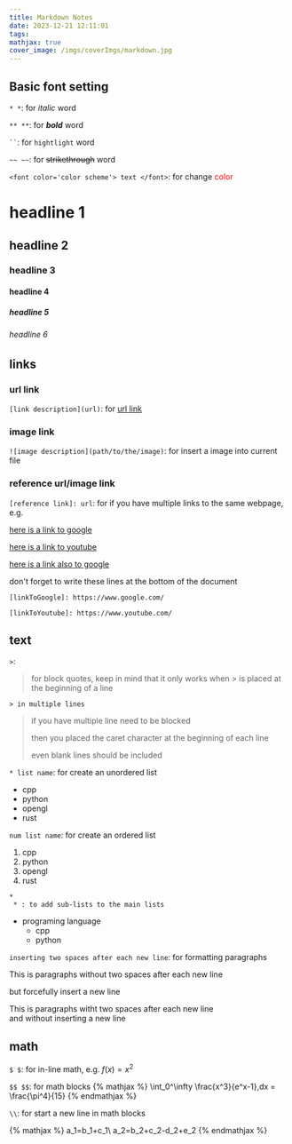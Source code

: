 ```yaml
---
title: Markdown Notes
date: 2023-12-21 12:11:01
tags:
mathjax: true
cover_image: /imgs/coverImgs/markdown.jpg
---
```


## Basic font setting 

`* *`: for *italic* word

`** **`: for ***bold*** word

` `` `: for `hightlight` word

`~~ ~~`: for ~~strikethrough~~ word

`<font color='color scheme'> text </font>`: for change <font color='red'> color </font> 

# headline 1
## headline 2 
### headline 3
#### headline 4
##### headline 5
###### headline 6

## links
### url link
`[link description](url)`: for [url link](https://www.google.com/) 
### image link
`![image description](path/to/the/image)`: for insert a image into current file
### reference url/image link
`[reference link]: url`: for if you have multiple links to the same webpage, e.g. 

[here is a link to google][linkToGoogle]

[here is a link to youtube][linkToYoutube]

[here is a link also to google][linkToGoogle]

don't forget to write these lines at the bottom of the document

`[linkToGoogle]: https://www.google.com/` 

`[linkToYoutube]: https://www.youtube.com/` 

[linkToGoogle]: https://www.google.com/
[linkToYoutube]: https://www.youtube.com/

## text

`>`:   
> for block quotes, keep in mind that it only works when > is placed at the beginning of a line

`> in multiple lines` 
> if you have multiple line need to be blocked
>
> then you placed the caret character at the beginning of each line
> 
> even blank lines should be included

`* list name`: for create an unordered list
* cpp
* python
* opengl
* rust

`num list name`: for create an ordered list
1. cpp
2. python
3. opengl
4. rust

```
*
 * : to add sub-lists to the main lists
```
* programing language
    * cpp
    * python

`inserting two spaces after each new line`: for formatting paragraphs

This is paragraphs without two spaces after each new line

but forcefully insert a new line

This is paragraphs witht two spaces after each new line  
and without inserting a new line  

## math
`$ $`: for in-line math, e.g. $f(x) = x^2$

`$$ $$`: for math blocks
{% mathjax %}
    \int_0^\infty \frac{x^3}{e^x-1}\,dx = \frac{\pi^4}{15}
{% endmathjax %}

`\\`: for start a new line in math blocks

{% mathjax %}
a_1=b_1+c_1\\
a_2=b_2+c_2-d_2+e_2
{% endmathjax %}


